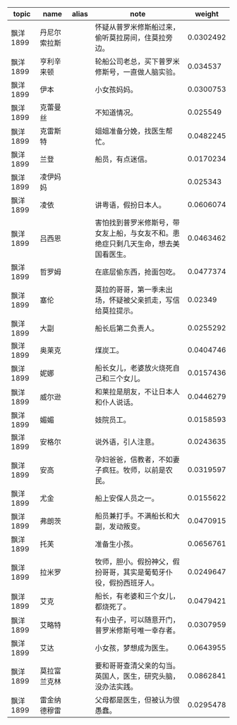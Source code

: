 | topic | name | alias | note | weight |
| ----- | ---- | ----- | ---- | ------ |
| 飘洋1899 | 丹尼尔索拉斯 | | 怀疑从普罗米修斯船过来，偷听莫拉房间，住莫拉旁边。 | 0.0302492 |
| 飘洋1899 | 亨利辛来顿 | | 轮船公司老总，买下普罗米修斯号，一直做人脑实验。 | 0.034537 |
| 飘洋1899 | 伊本 | | 小女孩妈妈。 | 0.0300753 |
| 飘洋1899 | 克蕾曼丝 | | 不知道情况。 | 0.025549 |
| 飘洋1899 | 克雷斯特 | | 姐姐准备分娩，找医生帮忙。 | 0.0482245 |
| 飘洋1899 | 兰登 | | 船员，有点迷信。 | 0.0170234 |
| 飘洋1899 | 凌伊妈妈 | |  | 0.025343 |
| 飘洋1899 | 凌依 | | 讲粤语，假扮日本人。 | 0.0606074 |
| 飘洋1899 | 吕西恩 | | 害怕找到普罗米修斯号，带女友上船，与女友不和。患绝症只剩几天生命，想去美国看医生。 | 0.0463462 |
| 飘洋1899 | 哲罗姆 | | 在底层偷东西，抢面包吃。 | 0.0477374 |
| 飘洋1899 | 塞伦 | | 莫拉的哥哥，第一季未出场，怀疑被父亲抓走，写信给莫拉提示。 | 0.02349 |
| 飘洋1899 | 大副 | | 船长后第二负责人。 | 0.0255292 |
| 飘洋1899 | 奥莱克 | | 煤炭工。 | 0.0404746 |
| 飘洋1899 | 妮娜 | | 船长女儿，老婆放火烧死自己和三个女儿。 | 0.0157436 |
| 飘洋1899 | 威尔逊 | | 和莱拉是朋友，不让日本人和仆人说话。 | 0.0446279 |
| 飘洋1899 | 媚媚 | | 妓院员工。 | 0.0158593 |
| 飘洋1899 | 安格尔 | | 说外语，引人注意。 | 0.0243635 |
| 飘洋1899 | 安高 | | 孕妇爸爸，信教者，不如妻子疯狂。牧师，以前是农民。 | 0.0319597 |
| 飘洋1899 | 尤金 | | 船上安保人员之一。 | 0.0155622 |
| 飘洋1899 | 弗朗茨 | | 船员兼打手。不满船长和大副，发动叛变。 | 0.0470915 |
| 飘洋1899 | 托芙 | | 准备生小孩。 | 0.0656761 |
| 飘洋1899 | 拉米罗 | | 牧师，胆小。假扮神父，假扮哥哥，其实是葡萄牙仆役，假扮西班牙人。 | 0.0249647 |
| 飘洋1899 | 艾克 | | 船长，有老婆和三个女儿，都烧死了。 | 0.0479421 |
| 飘洋1899 | 艾略特 | | 有小虫子，可以随意开门，普罗米修斯号唯一幸存者。 | 0.0307959 |
| 飘洋1899 | 艾达 | | 小女孩，梦想成为医生。 | 0.0643955 |
| 飘洋1899 | 莫拉富兰克林 | | 要和哥哥查清父亲的勾当。英国人，医生，研究头脑，没办法实践。 | 0.0862841 |
| 飘洋1899 | 雷金纳德穆雷 | | 父母都是医生，但被认为很愚蠢。 | 0.0295478 |
